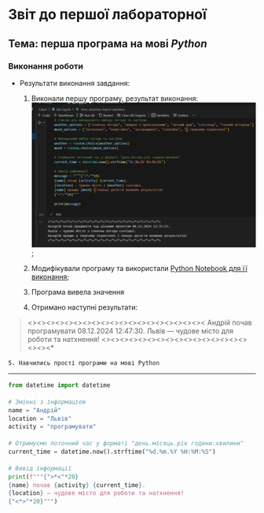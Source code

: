 # Звіт до першої лабораторної
## Тема: перша програма на мові *Python*

### Виконання роботи
- Результати виконання завдання:
    1. Виконали першу програму, результат виконання: ![alt](img1.png);
    1. Модифікували програму та використали [Python Notebook для її виконання](lab1.ipynb);
    
    
    
    1. Програма вивела значення
    1. Отримано наступні результати: 
>*<>*<>*<>*<>*<>*<>*<>*<>*<>*<>*<>*<>*<>*<>*<>*<>*<>*<>*<>*<
Андрій почав програмувати 08.12.2024 12:47:30.
Львів — чудове місто для роботи та натхнення!
<*><*><*><*><*><*><*><*><*><*><*><*><*><*><*><*><*><*><*

    5. Навчились прості програми на мові Python



___


```Python
from datetime import datetime

# Змінні з інформацією
name = "Андрій"
location = "Львів"
activity = "програмувати"

# Отримуємо поточний час у форматі "день.місяць.рік години:хвилини"
current_time = datetime.now().strftime("%d.%m.%Y %H:%M:%S")

# Вивід інформації
print(f"""{">*<"*20}
{name} почав {activity} {current_time}. 
{location} — чудове місто для роботи та натхнення!
{"<*>"*20}""")



```
